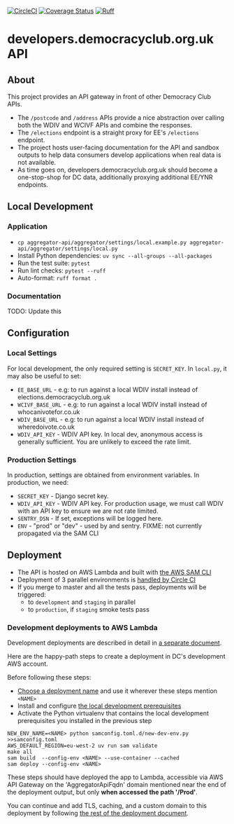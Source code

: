 [![CircleCI](https://circleci.com/gh/DemocracyClub/aggregator-api.svg?style=svg)](https://circleci.com/gh/DemocracyClub/aggregator-api)
[![Coverage Status](https://coveralls.io/repos/github/DemocracyClub/aggregator-api/badge.svg?branch=master)](https://coveralls.io/github/DemocracyClub/aggregator-api?branch=master)
[![Ruff](https://img.shields.io/endpoint?url=https://raw.githubusercontent.com/astral-sh/ruff/main/assets/badge/v2.json)](https://github.com/astral-sh/ruff)

# developers.democracyclub.org.uk API

## About

This project provides an API gateway in front of other Democracy Club APIs.

* The `/postcode` and `/address` APIs provide a nice abstraction over calling
  both the WDIV and WCIVF APIs and combine the responses.
* The `/elections` endpoint is a straight proxy for EE's `/elections` endpoint.
* The project hosts user-facing documentation for the API and sandbox outputs to
  help data consumers develop applications when real data is not available.
* As time goes on, developers.democracyclub.org.uk should become a one-stop-shop
  for DC data, additionally proxying additional EE/YNR endpoints.

## Local Development

### Application

* `cp aggregator-api/aggregator/settings/local.example.py aggregator-api/aggregator/settings/local.py`
* Install Python dependencies: `uv sync --all-groups --all-packages`
* Run the test suite: `pytest`
* Run lint checks: `pytest --ruff`
* Auto-format: `ruff format .`

### Documentation

TODO: Update this

## Configuration

### Local Settings

For local development, the only required setting is `SECRET_KEY`. In `local.py`,
it may also be useful to set:

* `EE_BASE_URL` - e.g: to run against a local WDIV install instead of
  elections.democracyclub.org.uk
* `WCIVF_BASE_URL` - e.g: to run against a local WDIV install instead of
  whocanivotefor.co.uk
* `WDIV_BASE_URL` - e.g: to run against a local WDIV install instead of
  wheredoivote.co.uk
* `WDIV_API_KEY` - WDIV API key. In local dev, anonymous access is generally
  sufficient. You are unlikely to exceed the rate limit.

### Production Settings

In production, settings are obtained from environment variables. In production,
we need:

* `SECRET_KEY` - Django secret key.
* `WDIV_API_KEY` - WDIV API key. For production usage, we must call WDIV with an
  API key to ensure we are not rate limited.
* `SENTRY_DSN` - If set, exceptions will be logged here.
* `ENV` - "prod" or "dev" - used by and sentry. FIXME: not currently propagated
  via the SAM CLI

## Deployment

* The API is hosted on AWS Lambda and built
  with [the AWS SAM CLI](https://docs.aws.amazon.com/serverless-application-model/latest/developerguide/what-is-sam.html)
* Deployment of 3 parallel environments
  is [handled by Circle CI](/.circleci/config.yml#L188)
* If you merge to master and all the tests pass, deployments will be triggered:
    - to `development` and `staging` in parallel
    - to `production`, if `staging` smoke tests pass

### Development deployments to AWS Lambda

Development deployments are described in detail
in [a separate document](/docs/new-development-deployment.md).

Here are the happy-path steps to create a deployment in DC's development AWS
account.

Before following these steps:

* [Choose a deployment name](/docs/new-development-deployment.md#setting-up-the-configuration-file)
  and use it wherever these steps mention `<NAME>`
* Install and
  configure [the local development prerequisites](/docs/new-development-deployment.md#local-pre-requisites)
* Activate the Python virtualenv that contains the local development
  prerequisites you installed in the previous step

```shell
NEW_ENV_NAME=<NAME> python samconfig.toml.d/new-dev-env.py >>samconfig.toml
AWS_DEFAULT_REGION=eu-west-2 uv run sam validate
make all
sam build  --config-env <NAME> --use-container --cached
sam deploy --config-env <NAME>
```

These steps should have deployed the app to Lambda, accessible via AWS API
Gateway on the 'AggregatorApiFqdn' domain mentioned near the end of the
deployment output, but only **when accessed the path '/Prod'**.

You can continue and add TLS, caching, and a custom domain to this deployment by
following [the rest of the deployment document](/docs/new-development-deployment.md#deploying-tls-cdn-and-dns-on-top-of-an-existing-lambda-deployment).
